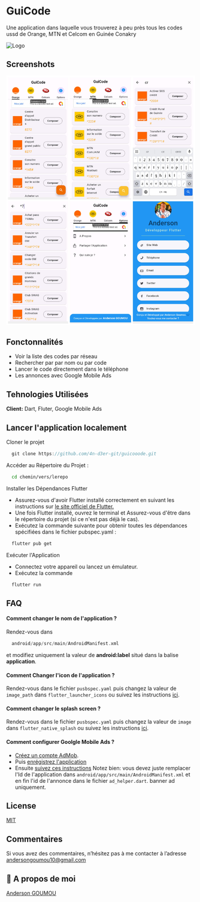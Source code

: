 
# GuiCode

Une application dans laquelle vous trouverez à peu près tous les codes ussd de Orange, MTN et Celcom en Guinée Conakry

![Logo](https://play.google.com/store/apps/details?id=com.guicode)

## Screenshots

![App Screenshot](https://github.com/4n-d3er-git/guicooode/blob/main/assets/guicode.jpg)


## Fonctonnalités

- Voir la liste des codes par réseau
- Rechercher par par nom ou par code
- Lancer le code directement dans le téléphone
- Les annonces avec Google Mobile Ads

## Tehnologies Utilisées

**Client:** Dart, Fluter, Google Mobile Ads

## Lancer l'application localement

Cloner le projet

```dart
  git clone https://github.com/4n-d3er-git/guicooode.git
```

Accéder au Répertoire du Projet :

```bash
  cd chemin/vers/lerepo
```

Installer les Dépendances Flutter
- Assurez-vous d'avoir Flutter installé correctement en suivant les instructions sur [le site officiel de Flutter.](https://flutter.dev/)
- Une fois Flutter installé, ouvrez le terminal et Assurez-vous d'être dans le répertoire du projet (si ce n'est pas déjà le cas).
- Exécutez la commande suivante pour obtenir toutes les dépendances spécifiées dans le fichier pubspec.yaml :

```bash
  flutter pub get
```

Exécuter l'Application

- Connectez votre appareil ou lancez un émulateur.
- Exécutez la commande

```bash
  flutter run

```


## FAQ

#### Comment changer le nom de l'application ?

Rendez-vous dans
```dart
  android/app/src/main/AndroidManifest.xml
```
et modifiez uniquement la valeur de **android:label**
situé dans la balise **application**.

#### Comment Changer l'icon de l'application ?

Rendez-vous dans le fichier ```pusbspec.yaml``` puis changez la valeur de ```image_path``` dans ```flutter_launcher_icons``` ou suivez les instructions [ici](https://pub.dev/packages/flutter_launcher_icons).

#### Comment changer le splash screen ?

Rendez-vous dans le fichier ```pusbspec.yaml``` puis changez la valeur de ```image``` dans ```flutter_native_splash``` ou suivez les instructions [ici](https://pub.dev/packages/flutter_native_splash).

#### Comment configurer Goolgle Mobile Ads ?
- [Créez un compte AdMob](https://support.google.com/admob/answer/7356219?hl=fr&visit_id=638398853939136486-548754844&rd=1#step1).
- Puis [enrégistrez l'application](https://support.google.com/admob/answer/9989980?hl=fr&visit_id=638398853941631042-2834540773&rd=1)
- Ensuite [suivez ces instructions](https://developers.google.com/admob/flutter/quick-start?hl=fr#platform_specific_setup)
Notez bien: vous devez juste remplacer l'Id de l'application dans ```android/app/src/main/AndroidManifest.xml``` et en fin l'id de l'annonce dans le fichier ```ad_helper.dart```. banner ad uniquement.

## License

[MIT](https://github.com/4n-d3er-git/guicooode/tree/main?tab=MIT-1-ov-file#)


## Commentaires

Si vous avez des commentaires, n’hésitez pas à me contacter à l’adresse andersongoumou10@gmail.com


## 🚀 A propos de moi
[Anderson GOUMOU](https://github.com/4n-d3er-git/Anderson-Goumou-#)

